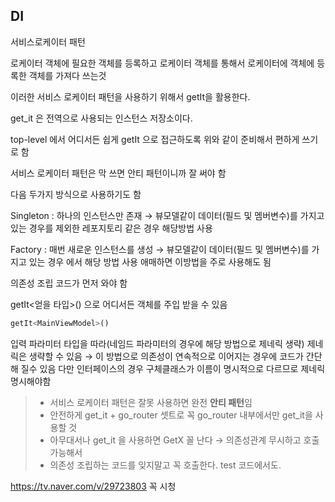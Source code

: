 ## DI

서비스로케이터 패턴

로케이터 객체에 필요한 객체를 등록하고 로케이터 객체를 통해서 로케이터에 객체에 등록한 객체를 가져다 쓰는것 

이러한 서비스 로케이터 패턴을 사용하기 위해서 getIt을 활용한다.

get_it 은 전역으로 사용되는 인스턴스 저장소이다.

top-level 에서 어디서든 쉽게 getIt 으로 접근하도록 위와 같이 준비해서 편하게 쓰기로 함

서비스 로케이터 패턴은 막 쓰면 안티 패턴이니까 잘 써야 함

다음 두가지 방식으로 사용하기도 함 

Singleton : 하나의 인스턴스만 존재 → 뷰모델같이 데이터(필드 및 멤버변수)를 가지고 있는 경우를 제외한 레포지토리 같은 경우 해당방법 사용

Factory : 매번 새로운 인스턴스를 생성  → 뷰모델같이 데이터(필드 및 멤버변수)를 가지고 있는 경우 에서 해당 방법 사용 애매하면 이방법을 주로 사용해도 됨 

의존성 조립 코드가 먼저 와야 함

getIt<얻을 타입>() 으로 어디서든 객체를 주입 받을 수 있음

```dart
getIt<MainViewModel>()
```

입력 파라미터 타입을 따라(네임드 파라미터의 경우에 해당 방법으로 제네릭 생략) 제네릭은 생략할 수 있음 → 이 방법으로 의존성이 연속적으로 이어지는 경우에 코드가 간단해 질수 있음 다만 인터페이스의 경우 구체클래스가 이름이 명시적으로 다르므로 제네릭 명시해야함


> 
> 
> - 서비스 로케이터 패턴은 잘못 사용하면 완전 **안티 패턴**임
> - 안전하게 get_it + go_router 셋트로 꼭 go_router 내부에서만 get_it을 사용할 것
> - 아무대서나 get_it 을 사용하면 GetX 꼴 난다 → 의존성관계 무시하고 호출가능해서
> - 의존성 조립하는 코드를 잊지말고 꼭 호출한다. test 코드에서도.

https://tv.naver.com/v/29723803 꼭 시청

